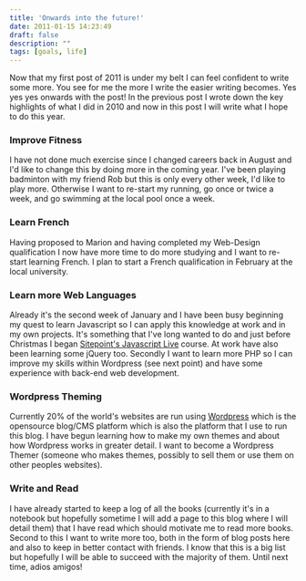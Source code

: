 ```yaml
---
title: 'Onwards into the future!'
date: 2011-01-15 14:23:49
draft: false
description: ""
tags: [goals, life]
---
```


Now that my first post of 2011 is under my belt I can feel confident to write some more. You see for me the more I write the easier writing becomes. Yes yes yes onwards with the post! In the previous post I wrote down the key highlights of what I did in 2010 and now in this post I will write what I hope to do this year.

### Improve Fitness

I have not done much exercise since I changed careers back in August and I'd like to change this by doing more in the coming year. I've been playing badminton with my friend Rob but this is only every other week, I'd like to play more. Otherwise I want to re-start my running, go once or twice a week, and go swimming at the local pool once a week.

### Learn French

Having proposed to Marion and having completed my Web-Design qualification I now have more time to do more studying and I want to re-start learning French. I plan to start a French qualification in February at the local university.

### Learn more Web Languages

Already it's the second week of January and I have been busy beginning my quest to learn Javascript so I can apply this knowledge at work and in my own projects. It's something that I've long wanted to do and just before Christmas I began [Sitepoint's Javascript Live](http://courses.sitepoint.com/javascript-live) course. At work have also been learning some jQuery too. Secondly I want to learn more PHP so I can improve my skills within Wordpress (see next point) and have some experience with back-end web development.

### Wordpress Theming

Currently 20% of the world's websites are run using [Wordpress](http://wordpress.org/) which is the opensource blog/CMS platform which is also the platform that I use to run this blog. I have begun learning how to make my own themes and about how Wordpress works in greater detail. I want to become a Wordpress Themer (someone who makes themes, possibly to sell them or use them on other peoples websites).

### Write and Read

I have already started to keep a log of all the books (currently it's in a notebook but hopefully sometime I will add a page to this blog where I will detail them) that I have read which should motivate me to read more books. Second to this I want to write more too, both in the form of blog posts here and also to keep in better contact with friends. I know that this is a big list but hopefully I will be able to succeed with the majority of them. Until next time, adios amigos!